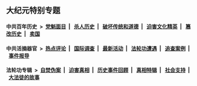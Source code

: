 ## 大纪元特别专题

#### 中共百年历史 &nbsp;>&nbsp; [党魁面目](indexes/nf1176107/README.md?09040430) &nbsp;| &nbsp; [杀人历史](indexes/nf1176106/README.md?09040430) &nbsp;| &nbsp; [破坏传统和道德](indexes/nf1176106/README.md?09040430) &nbsp;| &nbsp; [迫害文化精英](indexes/nf1176111/README.md?09040430) &nbsp;| &nbsp; [篡改历史](indexes/nf1176115/README.md?09040430) &nbsp;| &nbsp; [卖国](indexes/nf1176117/README.md?09040430) 

#### 中共活摘器官 &nbsp;>&nbsp; [热点评论](indexes/nf5879/README.md?09040430) &nbsp;| &nbsp; [国际调查](indexes/nf5947/README.md?09040430) &nbsp;| &nbsp; [最新活动](indexes/nf5883/README.md?09040430) &nbsp;| &nbsp; [法轮功遭遇](indexes/nf5881/README.md?09040430) &nbsp;| &nbsp; [追查案例](indexes/nf5880/README.md?09040430) &nbsp;| &nbsp; [事件报导](indexes/nf5877/README.md?09040430) 

#### 法轮功专辑 &nbsp;>&nbsp; [自焚伪案](indexes/nf5562/README.md?09040430) &nbsp;| &nbsp; [迫害真相](indexes/nf4379/README.md?09040430) &nbsp;| &nbsp; [历史事件回顾](indexes/nf5793/README.md?09040430) &nbsp;| &nbsp; [真相特辑](indexes/nf4389/README.md?09040430) &nbsp;| &nbsp; [社会支持](indexes/nf4386/README.md?09040430) &nbsp;| &nbsp; [大法徒的故事](indexes/nf1147481/README.md?09040430) 


